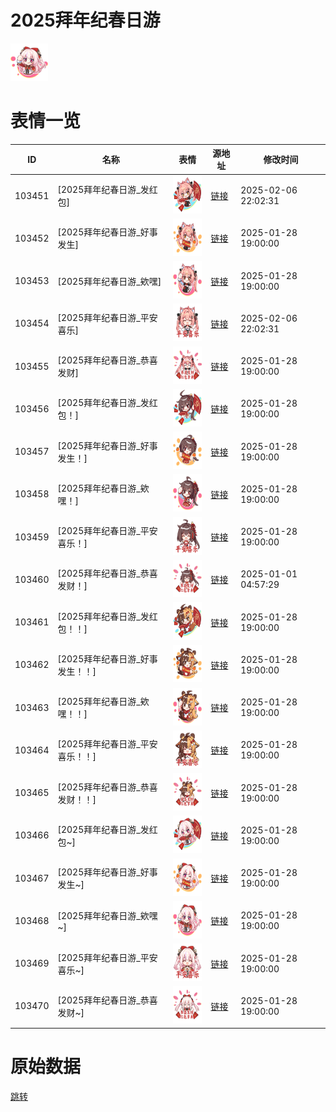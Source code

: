 # 2025拜年纪春日游

<img src="./cover.png" height="60" alt="cover" />

# 表情一览

|ID|名称|表情|源地址|修改时间|
|----|----|----|----|----|
|103451|[2025拜年纪春日游_发红包]|<img src="./pic/103451_%5B2025拜年纪春日游_发红包%5D.png" height="60" alt="发红包"/>|[链接](https://i0.hdslb.com/bfs/garb/2de4e15e1303ddc545da01b6e5716773945f5f30.png)|2025-02-06 22:02:31|
|103452|[2025拜年纪春日游_好事发生]|<img src="./pic/103452_%5B2025拜年纪春日游_好事发生%5D.png" height="60" alt="好事发生"/>|[链接](https://i0.hdslb.com/bfs/garb/d4e69722c9df4626ac9b7952cab987049aab0f76.png)|2025-01-28 19:00:00|
|103453|[2025拜年纪春日游_欸嘿]|<img src="./pic/103453_%5B2025拜年纪春日游_欸嘿%5D.png" height="60" alt="欸嘿"/>|[链接](https://i0.hdslb.com/bfs/garb/74f1edf78c4617f44941a71497ecd920edce92fd.png)|2025-01-28 19:00:00|
|103454|[2025拜年纪春日游_平安喜乐]|<img src="./pic/103454_%5B2025拜年纪春日游_平安喜乐%5D.png" height="60" alt="平安喜乐"/>|[链接](https://i0.hdslb.com/bfs/garb/a09240fb74011ae01a39a9c6d6331b7d690fd3fd.png)|2025-02-06 22:02:31|
|103455|[2025拜年纪春日游_恭喜发财]|<img src="./pic/103455_%5B2025拜年纪春日游_恭喜发财%5D.png" height="60" alt="恭喜发财"/>|[链接](https://i0.hdslb.com/bfs/garb/66f2c56afec9c550f414718eeea5a4df9317bd9a.png)|2025-01-28 19:00:00|
|103456|[2025拜年纪春日游_发红包！]|<img src="./pic/103456_%5B2025拜年纪春日游_发红包！%5D.png" height="60" alt="发红包！"/>|[链接](https://i0.hdslb.com/bfs/garb/30ef21ca649e27a3bb751723d50d8ecfd1ce10b1.png)|2025-01-28 19:00:00|
|103457|[2025拜年纪春日游_好事发生！]|<img src="./pic/103457_%5B2025拜年纪春日游_好事发生！%5D.png" height="60" alt="好事发生！"/>|[链接](https://i0.hdslb.com/bfs/garb/ffc55473e58d0c094d5ddf8e6c2589d84ed96b01.png)|2025-01-28 19:00:00|
|103458|[2025拜年纪春日游_欸嘿！]|<img src="./pic/103458_%5B2025拜年纪春日游_欸嘿！%5D.png" height="60" alt="欸嘿！"/>|[链接](https://i0.hdslb.com/bfs/garb/7f9d9015f26bd10934d80b6510e336051e0b93a4.png)|2025-01-28 19:00:00|
|103459|[2025拜年纪春日游_平安喜乐！]|<img src="./pic/103459_%5B2025拜年纪春日游_平安喜乐！%5D.png" height="60" alt="平安喜乐！"/>|[链接](https://i0.hdslb.com/bfs/garb/91f292ca445ad9d16a0dc6913763e7bfbf474bf9.png)|2025-01-28 19:00:00|
|103460|[2025拜年纪春日游_恭喜发财！]|<img src="./pic/103460_%5B2025拜年纪春日游_恭喜发财！%5D.png" height="60" alt="恭喜发财！"/>|[链接](https://i0.hdslb.com/bfs/garb/8e26581f7b7ac08f3d04c6bf0af976625aafc19e.png)|2025-01-01 04:57:29|
|103461|[2025拜年纪春日游_发红包！！]|<img src="./pic/103461_%5B2025拜年纪春日游_发红包！！%5D.png" height="60" alt="发红包！！"/>|[链接](https://i0.hdslb.com/bfs/garb/6a606ff7ad7ad8e270b10b252275a3cde1020569.png)|2025-01-28 19:00:00|
|103462|[2025拜年纪春日游_好事发生！！]|<img src="./pic/103462_%5B2025拜年纪春日游_好事发生！！%5D.png" height="60" alt="好事发生！！"/>|[链接](https://i0.hdslb.com/bfs/garb/cb4495d6eefc66956d8391f77ab904a62a67c25f.png)|2025-01-28 19:00:00|
|103463|[2025拜年纪春日游_欸嘿！！]|<img src="./pic/103463_%5B2025拜年纪春日游_欸嘿！！%5D.png" height="60" alt="欸嘿！！"/>|[链接](https://i0.hdslb.com/bfs/garb/dfd0399ea760bc81fc7b60cd90fca863ad2d7e48.png)|2025-01-28 19:00:00|
|103464|[2025拜年纪春日游_平安喜乐！！]|<img src="./pic/103464_%5B2025拜年纪春日游_平安喜乐！！%5D.png" height="60" alt="平安喜乐！！"/>|[链接](https://i0.hdslb.com/bfs/garb/c1320cc8326af0c6dfea40af538d759a7f6982cf.png)|2025-01-28 19:00:00|
|103465|[2025拜年纪春日游_恭喜发财！！]|<img src="./pic/103465_%5B2025拜年纪春日游_恭喜发财！！%5D.png" height="60" alt="恭喜发财！！"/>|[链接](https://i0.hdslb.com/bfs/garb/8f9625336d59ff3a20be7a57403a9a43a3036ec5.png)|2025-01-28 19:00:00|
|103466|[2025拜年纪春日游_发红包~]|<img src="./pic/103466_%5B2025拜年纪春日游_发红包~%5D.png" height="60" alt="发红包~"/>|[链接](https://i0.hdslb.com/bfs/garb/33d42495b347ecb127ef4f14a1a299d826e43438.png)|2025-01-28 19:00:00|
|103467|[2025拜年纪春日游_好事发生~]|<img src="./pic/103467_%5B2025拜年纪春日游_好事发生~%5D.png" height="60" alt="好事发生~"/>|[链接](https://i0.hdslb.com/bfs/garb/177cf3f316a65634e97f5836599790a49029fe63.png)|2025-01-28 19:00:00|
|103468|[2025拜年纪春日游_欸嘿~]|<img src="./pic/103468_%5B2025拜年纪春日游_欸嘿~%5D.png" height="60" alt="欸嘿~"/>|[链接](https://i0.hdslb.com/bfs/garb/686af69526461c9b7e31be45a5569d704cb96dd3.png)|2025-01-28 19:00:00|
|103469|[2025拜年纪春日游_平安喜乐~]|<img src="./pic/103469_%5B2025拜年纪春日游_平安喜乐~%5D.png" height="60" alt="平安喜乐~"/>|[链接](https://i0.hdslb.com/bfs/garb/2e8ab543bf7fac730a9041dee445e2df75ba71c5.png)|2025-01-28 19:00:00|
|103470|[2025拜年纪春日游_恭喜发财~]|<img src="./pic/103470_%5B2025拜年纪春日游_恭喜发财~%5D.png" height="60" alt="恭喜发财~"/>|[链接](https://i0.hdslb.com/bfs/garb/380901d98d7da21c51058cfad2c500d52fdf827e.png)|2025-01-28 19:00:00|

# 原始数据

[跳转](./raw.json)

